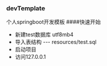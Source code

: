 ### devTemplate
个人springboot开发模板
####快速开始
- 新建test数据库 utf8mb4
- 导入表结构 --- resources/test.sql
- 启动项目
- 访问127.0.0.1
